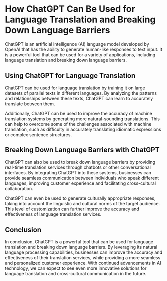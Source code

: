 How ChatGPT Can Be Used for Language Translation and Breaking Down Language Barriers
======================================================================================================================

ChatGPT is an artificial intelligence (AI) language model developed by OpenAI that has the ability to generate human-like responses to text input. It is a powerful tool that can be used for a variety of applications, including language translation and breaking down language barriers.

Using ChatGPT for Language Translation
--------------------------------------

ChatGPT can be used for language translation by training it on large datasets of parallel texts in different languages. By analyzing the patterns and relationships between these texts, ChatGPT can learn to accurately translate between them.

Additionally, ChatGPT can be used to improve the accuracy of machine translation systems by generating more natural-sounding translations. This can help to overcome some of the challenges associated with machine translation, such as difficulty in accurately translating idiomatic expressions or complex sentence structures.

Breaking Down Language Barriers with ChatGPT
--------------------------------------------

ChatGPT can also be used to break down language barriers by providing real-time translation services through chatbots or other conversational interfaces. By integrating ChatGPT into these systems, businesses can provide seamless communication between individuals who speak different languages, improving customer experience and facilitating cross-cultural collaboration.

ChatGPT can even be used to generate culturally appropriate responses, taking into account the linguistic and cultural norms of the target audience. This level of customization can further improve the accuracy and effectiveness of language translation services.

Conclusion
----------

In conclusion, ChatGPT is a powerful tool that can be used for language translation and breaking down language barriers. By leveraging its natural language processing capabilities, businesses can improve the accuracy and effectiveness of their translation services, while providing a more seamless and personalized customer experience. With continued advancements in AI technology, we can expect to see even more innovative solutions for language translation and cross-cultural communication in the future.
